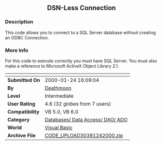 ﻿<div align="center">

## DSN\-Less Connection


</div>

### Description

This code allows you to connect to a SQL Server database without creating an ODBC Connection.
 
### More Info
 
For this code to execute correctly you must have SQL Server. You must also make a reference to Microsoft ActiveX Object Library 2.1.


<span>             |<span>
---                |---
**Submitted On**   |2000-01-24 16:09:04
**By**             |[Deathmoon](https://github.com/Planet-Source-Code/PSCIndex/blob/master/ByAuthor/deathmoon.md)
**Level**          |Intermediate
**User Rating**    |4.6 (32 globes from 7 users)
**Compatibility**  |VB 5\.0, VB 6\.0
**Category**       |[Databases/ Data Access/ DAO/ ADO](https://github.com/Planet-Source-Code/PSCIndex/blob/master/ByCategory/databases-data-access-dao-ado__1-6.md)
**World**          |[Visual Basic](https://github.com/Planet-Source-Code/PSCIndex/blob/master/ByWorld/visual-basic.md)
**Archive File**   |[CODE\_UPLOAD30381242000\.zip](https://github.com/Planet-Source-Code/deathmoon-dsn-less-connection__1-5667/archive/master.zip)








